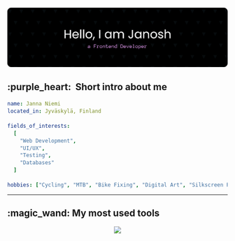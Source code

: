 ![Header](./github-header-banner.png)

<h2> :purple_heart: &nbsp;Short intro about me</h2>

```yaml
name: Janna Niemi
located_in: Jyväskylä, Finland

fields_of_interests:
  [
    "Web Development",
    "UI/UX",
    "Testing",
    "Databases"
  ]

hobbies: ["Cycling", "MTB", "Bike Fixing", "Digital Art", "Silkscreen Printing"]
```
---
<h2> :magic_wand: My most used tools</h2>

<p align="center">
  <a href="https://skillicons.dev">
    <img src="https://skillicons.dev/icons?i=vscode,git,html,react,sass,tailwind,ts,nodejs,js,py,mysql,cs,figma,ai,ps&&perline=5 " />
  </a>
</p>
